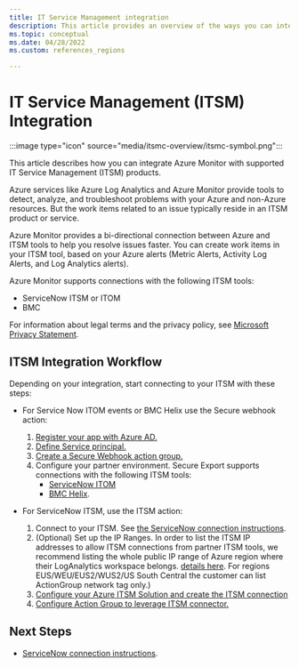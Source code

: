 ```yaml
---
title: IT Service Management integration
description: This article provides an overview of the ways you can integrate with an IT Service Management product.
ms.topic: conceptual
ms.date: 04/28/2022
ms.custom: references_regions

---
```

# IT Service Management (ITSM) Integration 

:::image type="icon" source="media/itsmc-overview/itsmc-symbol.png":::

This article describes how you can integrate Azure Monitor with supported IT Service Management (ITSM) products.

Azure services like Azure Log Analytics and Azure Monitor provide tools to detect, analyze, and troubleshoot problems with your Azure and non-Azure resources. But the work items related to an issue typically reside in an ITSM product or service.

Azure Monitor provides a bi-directional connection between Azure and ITSM tools to help you resolve issues faster. You can create work items in your ITSM tool, based on your Azure alerts (Metric Alerts, Activity Log Alerts, and Log Analytics alerts).

Azure Monitor supports connections with the following ITSM tools:

-	ServiceNow ITSM or ITOM
-	BMC

For information about legal terms and the privacy policy, see [Microsoft Privacy Statement](https://go.microsoft.com/fwLink/?LinkID=522330&clcid=0x9).
## ITSM Integration Workflow
Depending on your integration, start connecting to your ITSM with these steps:

- For Service Now ITOM events or BMC Helix use the Secure webhook action:

     1. [Register your app with Azure AD.](./itsm-connector-secure-webhook-connections-azure-configuration.md#register-with-azure-active-directory)
     1. [Define Service principal.](./itsm-connector-secure-webhook-connections-azure-configuration.md#define-service-principal)
     1. [Create a Secure Webhook action group.](./itsm-connector-secure-webhook-connections-azure-configuration.md#create-a-secure-webhook-action-group)
     1. Configure your partner environment. Secure Export supports connections with the following ITSM tools:
         - [ServiceNow ITOM](./itsmc-secure-webhook-connections-servicenow.md)
         - [BMC Helix](./itsmc-secure-webhook-connections-bmc.md). 

-  For ServiceNow ITSM, use the ITSM action:

    1. Connect to your ITSM. See [the ServiceNow connection instructions](./itsmc-connections-servicenow.md).
    1. (Optional) Set up the IP Ranges. In order to list the ITSM IP addresses to allow ITSM connections from partner ITSM tools, we recommend listing the whole public IP range of Azure region where their LogAnalytics workspace belongs. [details here](https://www.microsoft.com/en-us/download/details.aspx?id=56519). For regions EUS/WEU/EUS2/WUS2/US South Central the customer can list ActionGroup network tag only.)
    1. [Configure your Azure ITSM Solution and create the ITSM connection](./itsmc-definition.md#add-it-service-management-connector)
    1. [Configure Action Group to leverage ITSM connector.](./itsmc-definition.md#define-a-template)

## Next Steps
- [ServiceNow connection instructions](./itsmc-connections-servicenow.md).